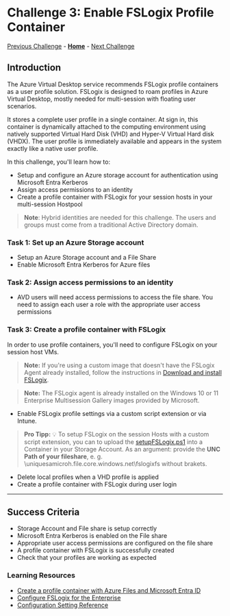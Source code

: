 # Challenge 3: Enable FSLogix Profile Container

[Previous Challenge](./02-AVD-RDP-Properties.md) - **[Home](../../readme.md)** - [Next Challenge](../W365/01-W365-Provisioning-CPC.md)

## Introduction

The Azure Virtual Desktop service recommends FSLogix profile containers as a user profile solution. FSLogix is designed to roam profiles in Azure Virtual Desktop, mostly needed for multi-session with floating user scenarios.

It stores a complete user profile in a single container. At sign in, this container is dynamically attached to the computing environment using natively supported Virtual Hard Disk (VHD) and Hyper-V Virtual Hard disk (VHDX). The user profile is immediately available and appears in the system exactly like a native user profile. 

In this challenge, you'll learn how to:

- Setup and configure an Azure storage account for authentication using Microsoft Entra Kerberos
- Assign access permissions to an identity
- Create a profile container with FSLogix for your session hosts in your multi-session Hostpool 

> **Note**: Hybrid identities are needed for this challenge. The users and groups must come from a traditional Active Directory domain.

### Task 1: Set up an Azure Storage account
- Setup an Azure Storage account and a File Share
- Enable Microsoft Entra Kerberos for Azure files
    
### Task 2: Assign access permissions to an identity
- AVD users will need access permissions to access the file share. You need to assign each user a role with the appropriate user access permissions

### Task 3: Create a profile container with FSLogix
In order to use profile containers, you'll need to configure FSLogix on your session host VMs. 

>**Note:** If you're using a custom image that doesn't have the FSLogix Agent already installed, follow the instructions in [Download and install FSLogix](https://docs.microsoft.com/en-us/fslogix/install-ht). 

>**Note:** The FSLogix agent is already installed on the Windows 10 or 11 Enterprise Multisession Gallery images provided by Microsoft.

- Enable FSLogix profile settings via a custom script extension or via Intune.

>**Pro Tipp:** 💡 To setup FSLogix on the session Hosts with a custom script extension, you can to upload the [setupFSLogix.ps1](../Sources/setupFSLogix.ps1) into a Container in your Storage Account. As an argument: provide the **UNC Path of your fileshare**, e. g. \\uniquesamicroh.file.core.windows.net\fslogixfs without brakets.

- Delete local profiles when a VHD profile is applied
- Create a profile container with FSLogix during user login
----------------
## Success Criteria

- Storage Account and File share is setup correctly
- Microsoft Entra Kerberos is enabled on the File share
- Appropriate user access permissions are configured on the file share
- A profile container with FSLogix is successfully created 
- Check that your profiles are working as expected

### Learning Resources
- [Create a profile container with Azure Files and Microsoft Entra ID](https://learn.microsoft.com/en-us/azure/virtual-desktop/create-profile-container-azure-ad)
- [Configure FSLogix for the Enterprise](https://learn.microsoft.com/en-us/azure/architecture/example-scenario/wvd/windows-virtual-desktop-fslogix)
- [Configuration Setting Reference](https://learn.microsoft.com/en-us/fslogix/reference-configuration-settings?tabs=profiles)
